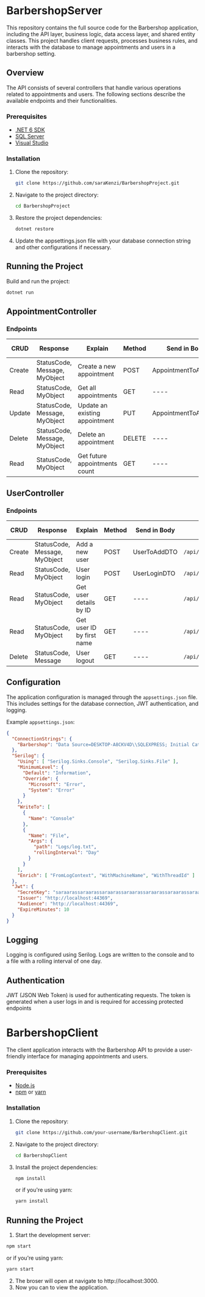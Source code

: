# BarbershopServer
This repository contains the full source code for the Barbershop application, including the API layer, business logic, data access layer, and shared entity classes. This project handles client requests, processes business rules, and interacts with the database to manage appointments and users in a barbershop setting.



## Overview

The API consists of several controllers that handle various operations related to appointments and users. The following sections describe the available endpoints and their functionalities.
### Prerequisites

- [.NET 6 SDK](https://dotnet.microsoft.com/download/dotnet/6.0)
- [SQL Server](https://www.microsoft.com/en-us/sql-server/sql-server-downloads)
- [Visual Studio](https://visualstudio.microsoft.com/)

### Installation

1. Clone the repository:
   ```bash
   git clone https://github.com/saraKenzi/BarbershopProject.git
   ```
2. Navigate to the project directory:
   ```bash
   cd BarbershopProject
   ```
3. Restore the project dependencies:
   ```bash
   dotnet restore
   ```
4. Update the appsettings.json file with your database connection string and other configurations if necessary.
  
## Running the Project
  Build and run the project:
  ```bash
  dotnet run
   ```


## AppointmentController

### Endpoints

| CRUD   | Response              | Explain                             | Method | Send in Body            | URL                                           | Query Params       |
|--------|-----------------------|-------------------------------------|--------|-------------------------|-----------------------------------------------|--------------------|
| Create | StatusCode, Message, MyObject | Create a new appointment            | POST   | AppointmentToAddDTO     | `/api/appointment/CreateNewAppointment`       | ----               |
| Read   | StatusCode, MyObject  | Get all appointments                | GET    | ----                    | `/api/appointment/GetAllAppointments`         | `page`, `perPage`  |
| Update | StatusCode, Message, MyObject | Update an existing appointment      | PUT    | AppointmentToAddDTO     | `/api/appointment/UpdateAppointmentDate/{appointmentId}` | ----               |
| Delete | StatusCode, Message, MyObject | Delete an appointment               | DELETE | ----                    | `/api/appointment/DeleteAppointment/{appointmentId}` | ----               |
| Read   | StatusCode, MyObject  | Get future appointments count       | GET    | ----                    | `/api/appointment/GetFutureAppointmentsCount` | ----               |

## UserController

### Endpoints

| CRUD   | Response              | Explain                 | Method | Send in Body | URL                  | Query Params     |
|--------|-----------------------|-------------------------|--------|--------------|----------------------|------------------|
| Create | StatusCode, Message, MyObject | Add a new user            | POST   | UserToAddDTO | `/api/user/AddUser`          | ----             |
| Read   | StatusCode, MyObject  | User login              | POST   | UserLoginDTO | `/api/user/Login`            | ----             |
| Read   | StatusCode, MyObject  | Get user details by ID  | GET    | ----         | `/api/user/GetUserDetailsByUserId/{userId}` | ----             |
| Read   | StatusCode, MyObject  | Get user ID by first name | GET    | ----         | `/api/user/GetUserIdByFirstName/{userName}` | ----             |
| Delete | StatusCode, Message   | User logout             | GET    | ----         | `/api/user/Logout`           | ----             |

## Configuration

The application configuration is managed through the `appsettings.json` file. This includes settings for the database connection, JWT authentication, and logging.

Example `appsettings.json`:

```json
{
  "ConnectionStrings": {
    "Barbershop": "Data Source=DESKTOP-A8CKV4D\\SQLEXPRESS; Initial Catalog=BarbershopDB; Integrated Security=True; Trusted_Connection=True; TrustServerCertificate=True;"
  },
  "Serilog": {
    "Using": [ "Serilog.Sinks.Console", "Serilog.Sinks.File" ],
    "MinimumLevel": {
      "Default": "Information",
      "Override": {
        "Microsoft": "Error",
        "System": "Error"
      }
    },
    "WriteTo": [
      {
        "Name": "Console"
      },
      {
        "Name": "File",
        "Args": {
          "path": "Logs/log.txt",
          "rollingInterval": "Day"
        }
      }
    ],
    "Enrich": [ "FromLogContext", "WithMachineName", "WithThreadId" ]
  },
  "Jwt": {
    "SecretKey": "saraarassaraarassaraarassaraarassaraarassaraarassaraarassaraarassaraarassaraarassaraaras",
    "Issuer": "http://localhost:44369",
    "Audience": "http://localhost:44369",
    "ExpireMinutes": 10
  }
}
```
## Logging
Logging is configured using Serilog. Logs are written to the console and to a file with a rolling interval of one day.

## Authentication
JWT (JSON Web Token) is used for authenticating requests. The token is generated when a user logs in and is required for accessing protected endpoints

# BarbershopClient
The client application interacts with the Barbershop API to provide a user-friendly interface for managing appointments and users.

### Prerequisites

- [Node.js](https://nodejs.org/en/download/)
- [npm](https://www.npmjs.com/get-npm) or [yarn](https://yarnpkg.com/)

### Installation

1. Clone the repository:
   ```bash
   git clone https://github.com/your-username/BarbershopClient.git
   ```
2. Navigate to the project directory:
    ```bash
    cd BarbershopClient
    ```
3. Install the project dependencies:
   ```bash
   npm install
   ```
     or if you're using yarn:
   ```bash
   yarn install
   ```
## Running the Project
   1. Start the development server:
  ```bash
  npm start
  ```
  or if you're using yarn:
  ```bash
  yarn start
  ```
  2. The broser will open at navigate to http://localhost:3000.
  3. Now you can to view the application.
 
